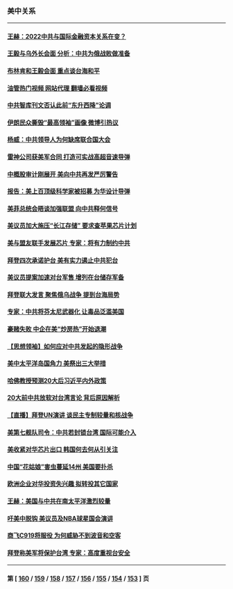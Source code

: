 ### 美中关系
---
#### [王赫：2022中共与国际金融资本关系在变？](../../pages/nf1412576/n13831097.md?09240845) 
#### [王毅与乌外长会面 分析：中共为俄战败做准备](../../pages/nf1412576/n13831354.md?09240845) 
#### [布林肯和王毅会面 重点谈台海和平](../../pages/nf1412576/n13831438.md?09240845) 
#### [油管热门视频 网站代理 翻墙必看视频](http://209.222.30.114:81/youtube.html?09240845)
#### [中共智库刊文否认此前“东升西降”论调](../../pages/nf1412576/n13831238.md?09240845) 
#### [伊朗民众撕毁“最高领袖”画像 微博引热议](../../pages/nf1412576/n13831443.md?09240845) 
#### [杨威：中共领导人为何缺席联合国大会](../../pages/nf1412576/n13830895.md?09240845) 
#### [雷神公司获美军合同 打造可实战高超音速导弹](../../pages/nf1412576/n13830998.md?09240845) 
#### [中概股审计刚展开 美向中共再发严厉警告](../../pages/nf1412576/n13830807.md?09240845) 
#### [报告：美上百顶级科学家被招募 为华设计导弹](../../pages/nf1412576/n13830728.md?09240845) 
#### [美菲总统会晤谈加强联盟 向中共释何信号](../../pages/nf1412576/n13830737.md?09240845) 
#### [美议员加大施压“长江存储” 要求查苹果芯片计划](../../pages/nf1412576/n13830569.md?09240845) 
#### [美与盟友联手发展芯片 专家：将有力制约中共](../../pages/nf1412576/n13830450.md?09240845) 
#### [拜登四次承诺护台 美有实力遏止中共犯台](../../pages/nf1412576/n13830332.md?09240845) 
#### [美议员提案加速对台军售 增列在台储存军备](../../pages/nf1412576/n13830483.md?09240845) 
#### [拜登联大发言 聚焦俄乌战争 提到台海局势](../../pages/nf1412576/n13830351.md?09240845) 
#### [专家：中共将芬太尼武器化 让毒品泛滥美国](../../pages/nf1412576/n13829990.md?09240845) 
#### [豪赌失败 中企在美“炒房热”开始退潮](../../pages/nf1412576/n13829886.md?09240845) 
#### [【思想领袖】如何应对中共发起的隐形战争](../../pages/nf1412576/n13810274.md?09240845) 
#### [美中太平洋岛国角力 美祭出三大举措](../../pages/nf1412576/n13829861.md?09240845) 
#### [哈佛教授预测20大后习近平内外政策](../../pages/nf1412576/n13829176.md?09240845) 
#### [20大前中共放软对台湾言论 背后原因解析](../../pages/nf1412576/n13829842.md?09240845) 
#### [【直播】拜登UN演讲 谈民主专制较量和核战争](../../pages/nf1412576/n13829827.md?09240845) 
#### [美第七舰队司令：中共若封锁台湾 国际可能介入](../../pages/nf1412576/n13829091.md?09240845) 
#### [美收紧对华芯片出口 韩国何去何从引关注](../../pages/nf1412576/n13829752.md?09240845) 
#### [中国“花姑娘”害虫蔓延14州 美国要扑杀](../../pages/nf1412576/n13829751.md?09240845) 
#### [欧洲企业对华投资失兴趣 拟转投其它国家](../../pages/nf1412576/n13829495.md?09240845) 
#### [王赫：美国与中共在南太平洋激烈较量](../../pages/nf1412576/n13829445.md?09240845) 
#### [吁美中脱钩 美议员及NBA球星国会演讲](../../pages/nf1412576/n13829285.md?09240845) 
#### [商飞C919将服役 为何威胁不到波音和空客](../../pages/nf1412576/n13829235.md?09240845) 
#### [拜登称美军将保护台湾 专家：高度重视台安全](../../pages/nf1412576/n13829215.md?09240845) 

---
#### 第 [ [160](./160.md?09240845) / [159](./159.md?09240845) / [158](./158.md?09240845) / [157](./157.md?09240845) / [156](./156.md?09240845) / [155](./155.md?09240845) / [154](./154.md?09240845) / [153](./153.md?09240845) ] 页

